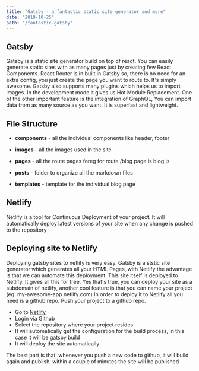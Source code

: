 ```yaml
---
title: "Gatsby - a fantastic static site generator and more"
date: "2018-10-25"
path: "/fantastic-gatsby"
---
```




  
  ## Gatsby
  Gatsby is a static site generator build on top of react. You can easily generate static sites with as many pages just by creating few React Components.
  React Router is in built in Gatsby so, there is no need for an extra config, you just create the page you want to route to. It's simply awesome.
  Gatsby also supports many plugins which helps us to import images.
  In the development mode it gives us Hot Module Replacement.
  One of the other important feature is the integration of GraphQL, You can import data from as many source as you want.
  It is superfast and lightweight.
  



## File Structure

  

-  **components** - all the individual components like header, footer

-  **images** - all the images used in the site

-  **pages** - all the route pages foreg for route /blog page is blog.js

-  **posts** - folder to organize all the markdown files

-  **templates** - template for the individual blog page

  

## Netlify

  

Netlify is a tool for Continuous Deployment of your project.
It will automatically deploy latest versions of your site when any change is pushed to the repository

  

## Deploying site to Netlify

Deploying gatsby sites to netlify is very easy. Gatsby is a ststic site generator which generates all your HTML Pages, with Netlify the advantage is that we can automate this deployment.
This site itself is deployed to Netlify. It gives all this for free. Yes that's true, you can deploy your site as a subdomain of netlify, another cool feature is that you can name your project (eg: my-awesome-app.netlify.com)
In order to deploy it to Netlify all you need is a github repo.
Push your project to a github repo.

- Go to [Netlify](https://www.netlify.com/) 
- Login via Github
- Select the repository where your project resides
- It will automatically get the configuration for the build process, in this case it will be gatsby build
- It will deploy the site automatically

The best part is that, whenever you push a new code to github, it will build again and publish, within a couple of minutes the site will be published